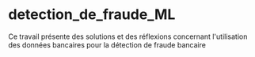 # detection_de_fraude_ML
Ce travail présente des solutions et des réflexions concernant l'utilisation des données bancaires pour la détection de fraude bancaire

